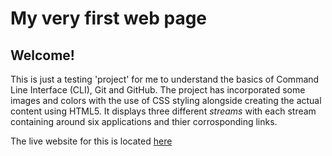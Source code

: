 # My very first web page

## Welcome!

This is just a testing 'project' for me to understand the basics of Command Line Interface (CLI), Git and GitHub.
The project has incorporated some images and colors with the use of CSS styling alongside creating the actual content using HTML5.
It displays three different *streams* with each stream containing around six applications and thier corrosponding links. 

The live website for this is located [here](https://atieaa.github.io/My-first-website/) 